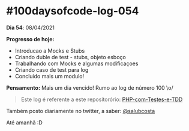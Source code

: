 # #100daysofcode-log-054

__Dia 54__: 08/04/2021

__Progresso de hoje:__
-	Introducao a Mocks e Stubs
-	Criando duble de test - stubs, objeto esboço 
-	Trabalhando com Mocks e algumas modificaçoes
-	Criando caso de test para log
-	Concluido mais um modulo!

__Pensamento:__ Mais um dia vencido! Rumo ao log de número 100 \o/

> Este log é referente a este repositorório: [PHP-com-Testes-e-TDD](https://github.com/salubcosta/php-testes-unitarios-e-funcionais-com-tdd)

Também posto diariamente no twitter, a saber: [@salubcosta](https://twitter.com/salubcosta)

Até amanhã :D 

